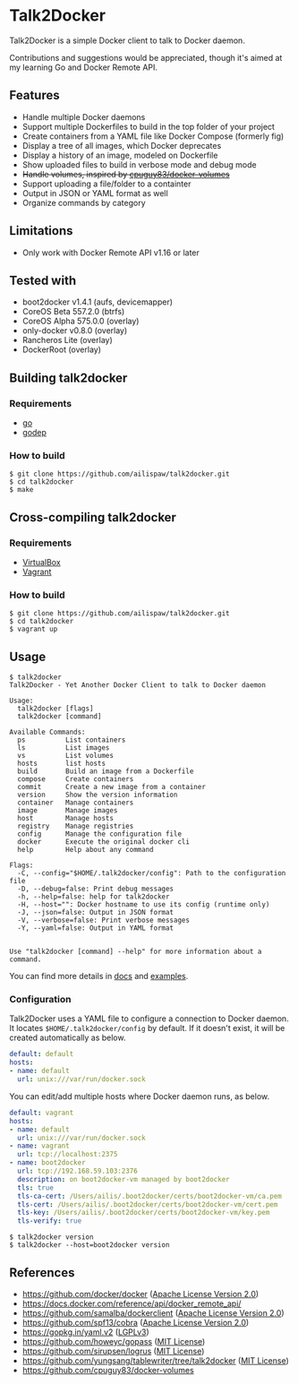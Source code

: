 # Talk2Docker

Talk2Docker is a simple Docker client to talk to Docker daemon.

Contributions and suggestions would be appreciated, though it's aimed at my learning Go and Docker Remote API.

## Features

- Handle multiple Docker daemons
- Support multiple Dockerfiles to build in the top folder of your project
- Create containers from a YAML file like Docker Compose (formerly fig)
- Display a tree of all images, which Docker deprecates
- Display a history of an image, modeled on Dockerfile
- Show uploaded files to build in verbose mode and debug mode
- ~~Handle volumes, inspired by [cpuguy83/docker-volumes](https://github.com/cpuguy83/docker-volumes)~~
- Support uploading a file/folder to a containter
- Output in JSON or YAML format as well
- Organize commands by category

## Limitations

- Only work with Docker Remote API v1.16 or later

## Tested with

- boot2docker v1.4.1 (aufs, devicemapper)
- CoreOS Beta 557.2.0 (btrfs)
- CoreOS Alpha 575.0.0 (overlay)
- only-docker v0.8.0 (overlay)
- Rancheros Lite (overlay)
- DockerRoot (overlay)

## Building talk2docker

### Requirements

- [go](http://golang.org/)
- [godep](https://github.com/tools/godep)

### How to build

```
$ git clone https://github.com/ailispaw/talk2docker.git
$ cd talk2docker
$ make
```

## Cross-compiling talk2docker

### Requirements

- [VirtualBox](https://www.virtualbox.org/)
- [Vagrant](https://www.vagrantup.com/)

### How to build

```
$ git clone https://github.com/ailispaw/talk2docker.git
$ cd talk2docker
$ vagrant up
```

## Usage

```
$ talk2docker
Talk2Docker - Yet Another Docker Client to talk to Docker daemon

Usage:
  talk2docker [flags]
  talk2docker [command]

Available Commands:
  ps          List containers
  ls          List images
  vs          List volumes
  hosts       list hosts
  build       Build an image from a Dockerfile
  compose     Create containers
  commit      Create a new image from a container
  version     Show the version information
  container   Manage containers
  image       Manage images
  host        Manage hosts
  registry    Manage registries
  config      Manage the configuration file
  docker      Execute the original docker cli
  help        Help about any command

Flags:
  -C, --config="$HOME/.talk2docker/config": Path to the configuration file
  -D, --debug=false: Print debug messages
  -h, --help=false: help for talk2docker
  -H, --host="": Docker hostname to use its config (runtime only)
  -J, --json=false: Output in JSON format
  -V, --verbose=false: Print verbose messages
  -Y, --yaml=false: Output in YAML format


Use "talk2docker [command] --help" for more information about a command.

```

You can find more details in [docs](https://github.com/ailispaw/talk2docker/tree/master/docs) and [examples](https://github.com/ailispaw/talk2docker/tree/master/examples).

### Configuration

Talk2Docker uses a YAML file to configure a connection to Docker daemon.  
It locates `$HOME/.talk2docker/config` by default.
If it doesn't exist, it will be created automatically as below.

```yaml
default: default
hosts:
- name: default
  url: unix:///var/run/docker.sock
```

You can edit/add multiple hosts where Docker daemon runs, as below.

```yaml
default: vagrant
hosts:
- name: default
  url: unix:///var/run/docker.sock
- name: vagrant
  url: tcp://localhost:2375
- name: boot2docker
  url: tcp://192.168.59.103:2376
  description: on boot2docker-vm managed by boot2docker
  tls: true
  tls-ca-cert: /Users/ailis/.boot2docker/certs/boot2docker-vm/ca.pem
  tls-cert: /Users/ailis/.boot2docker/certs/boot2docker-vm/cert.pem
  tls-key: /Users/ailis/.boot2docker/certs/boot2docker-vm/key.pem
  tls-verify: true
```

```
$ talk2docker version
$ talk2docker --host=boot2docker version
```

## References

- https://github.com/docker/docker ([Apache License Version 2.0](https://github.com/docker/docker/blob/master/LICENSE))
- https://docs.docker.com/reference/api/docker_remote_api/
- https://github.com/samalba/dockerclient ([Apache License Version 2.0](https://github.com/samalba/dockerclient/blob/master/LICENSE))
- https://github.com/spf13/cobra ([Apache License Version 2.0](https://github.com/spf13/cobra/blob/master/LICENSE.txt))
- https://gopkg.in/yaml.v2 ([LGPLv3](https://github.com/go-yaml/yaml/blob/v2/LICENSE))
- https://github.com/howeyc/gopass ([MIT License](https://github.com/howeyc/gopass/blob/master/LICENSE.txt))
- https://github.com/sirupsen/logrus ([MIT License](https://github.com/Sirupsen/logrus/blob/master/LICENSE))
- https://github.com/yungsang/tablewriter/tree/talk2docker ([MIT License](https://github.com/olekukonko/tablewriter/blob/master/LICENCE.md))
- https://github.com/cpuguy83/docker-volumes
